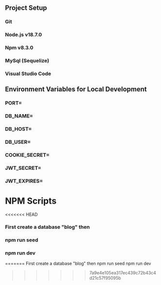 ## Project Setup

### Git

### Node.js v18.7.0

### Npm v8.3.0

### MySql (Sequelize)

### Visual Studio Code

## Environment Variables for Local Development

### PORT=<value>

### DB_NAME=<value>

### DB_HOST=<value>

### DB_USER=<value>

### COOKIE_SECRET=<value>

### JWT_SECRET=<value>

### JWT_EXPIRES=<value>

# NPM Scripts
<<<<<<< HEAD

### First create a database "blog" then

### npm run seed

### npm run dev
=======
First create a database "blog" then
npm run seed
npm run dev
>>>>>>> 7a9e4e105ea317ec439c72b43c4d21c57f95095b
